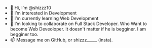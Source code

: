 - 👋 Hi, I’m @shizzz10
- 👀 I’m interested in Development
- 🌱 I’m currently learning Web Development
- 💞️ I’m looking to collaborate on Full Stack Developer. Who Want to become Web Deveoloper. It doesn't matter if he is begginer. I am begginer too.
- 📫 Message me on GitHub, or shizzz_____ (insta).

<!---
shizzz10/shizzz10 is a ✨ special ✨ repository because its `README.md` (this file) appears on your GitHub profile.
You can click the Preview link to take a look at your changes.
--->

